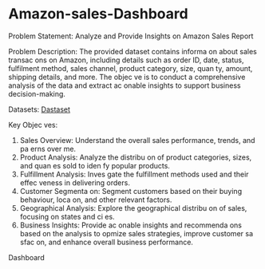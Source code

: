 # Amazon-sales-Dashboard
Problem Statement: 
Analyze and Provide Insights on Amazon Sales Report 

Problem Description: 
The provided dataset contains informa on about sales transac ons on Amazon, including details such as order 
ID, date, status, fulfilment method, sales channel, product category, size, quan ty, amount, shipping details, 
and more. The objec ve is to conduct a comprehensive analysis of the data and extract ac onable insights to 
support business decision-making. 


Datasets: <a href ="hƩps://drive.google.com/file/d/1YrjYKtS1WHmINL6eafRsrDzrZaw2_WvX/view?usp=sharing">Dastaset</a>
 
Key Objec ves: 
1. Sales Overview: Understand the overall sales performance, trends, and pa erns over me. 
2. Product Analysis: Analyze the distribu on of product categories, sizes, and quan es sold to iden fy popular 
products. 
3. Fulfillment Analysis: Inves gate the fulfillment methods used and their effec veness in delivering orders. 
4. Customer Segmenta on: Segment customers based on their buying behaviour, loca on, and other relevant 
factors. 
5. Geographical Analysis: Explore the geographical distribu on of sales, focusing on states and ci es. 
6. Business Insights: Provide ac onable insights and recommenda ons based on the analysis to opmize sales 
strategies, improve customer sa sfac on, and enhance overall business performance.

Dashboard

